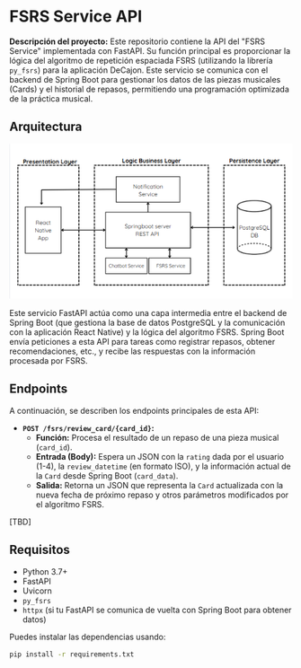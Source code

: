 # FSRS Service API

**Descripción del proyecto:**
Este repositorio contiene la API del "FSRS Service" implementada con FastAPI. Su función principal es proporcionar la lógica del algoritmo de repetición espaciada FSRS (utilizando la librería `py_fsrs`) para la aplicación DeCajon. Este servicio se comunica con el backend de Spring Boot para gestionar los datos de las piezas musicales (Cards) y el historial de repasos, permitiendo una programación optimizada de la práctica musical.

## Arquitectura
![Diagrama a bloques de la arquitectura del sistema completo](fsrsapi_app/assets/blockdiagram.png)

Este servicio FastAPI actúa como una capa intermedia entre el backend de Spring Boot (que gestiona la base de datos PostgreSQL y la comunicación con la aplicación React Native) y la lógica del algoritmo FSRS. Spring Boot envía peticiones a esta API para tareas como registrar repasos, obtener recomendaciones, etc., y recibe las respuestas con la información procesada por FSRS.

## Endpoints

A continuación, se describen los endpoints principales de esta API:

* **`POST /fsrs/review_card/{card_id}`:**
    * **Función:** Procesa el resultado de un repaso de una pieza musical (`card_id`).
    * **Entrada (Body):** Espera un JSON con la `rating` dada por el usuario (1-4), la `review_datetime` (en formato ISO), y la información actual de la `Card` desde Spring Boot (`card_data`).
    * **Salida:** Retorna un JSON que representa la `Card` actualizada con la nueva fecha de próximo repaso y otros parámetros modificados por el algoritmo FSRS.

[TBD]

## Requisitos

* Python 3.7+
* FastAPI
* Uvicorn
* `py_fsrs`
* `httpx` (si tu FastAPI se comunica de vuelta con Spring Boot para obtener datos)

Puedes instalar las dependencias usando:

```bash
pip install -r requirements.txt